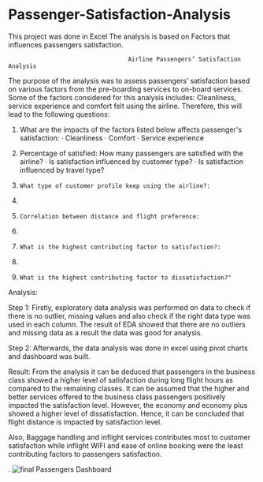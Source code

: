 # Passenger-Satisfaction-Analysis
This project was done in Excel The analysis is based on Factors that influences passengers satisfaction.

                                      Airline Passengers’ Satisfaction Analysis
                                      
The purpose of the analysis was to assess passengers’ satisfaction based on various factors from the pre-boarding services to on-board services. Some of the factors considered for this analysis includes: Cleanliness, service experience and comfort felt using the airline. Therefore, this will lead to the following questions:

                                          
1.	What are the impacts of the factors listed below affects passenger's satisfaction:
·   	Cleanliness
·   	Comfort
·   	Service experience

2.	Percentage of satisfied: 
      How many passengers are satisfied with the airline?
·   	Is satisfaction influenced by customer type?
·   	Is satisfaction influenced by travel type?

3.     What type of customer profile keep using the airline?:
4.     
5.     Correlation between distance and flight preference:
6.     
7.     What is the highest contributing factor to satisfaction?:
8.     
9.     What is the highest contributing factor to dissatisfaction?"

Analysis: 

Step 1: Firstly, exploratory data analysis was performed on data to check if there is no outlier, missing values and also check if the right data type was used in each column. The result of EDA showed that there are no outliers and missing data as a result the data was good for analysis.


Step 2: Afterwards, the data analysis was done in excel using pivot charts and dashboard was built. 



Result: From the analysis it can be deduced that passengers in the business class showed a higher level of satisfaction during long flight hours as compared to the remaining classes. It can be assumed that the higher and better services offered to the business class passengers positively impacted the satisfaction level. However, the economy and economy plus showed a higher level of dissatisfaction. Hence, it can be concluded that flight distance is impacted by satisfaction level.



Also, Baggage handling and inflight services contributes most to customer satisfaction while inflight WIFI and ease of online booking were the least contributing factors to passengers satisfaction.


.
![final Passengers Dashboard ](https://user-images.githubusercontent.com/126004975/231511918-ca080d35-7528-4c91-a6af-e3eece69ecc1.jpg)
